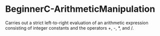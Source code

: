 # BeginnerC-ArithmeticManipulation
Carries out a strict left-to-right evaluation of an arithmetic expression consisting of integer constants and the operators +, -, *, and /.
